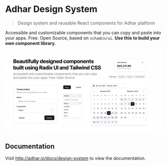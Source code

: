 # Adhar Design System

> Design system and reusable React components for Adhar platform

Accessible and customizable components that you can copy and paste into your apps. Free. Open Source, based on `schadcn/ui`. **Use this to build your own component library**.

![hero](apps/www/public/og.jpg)

## Documentation

Visit http://adhar.io/docs/design-system to view the documentation.

